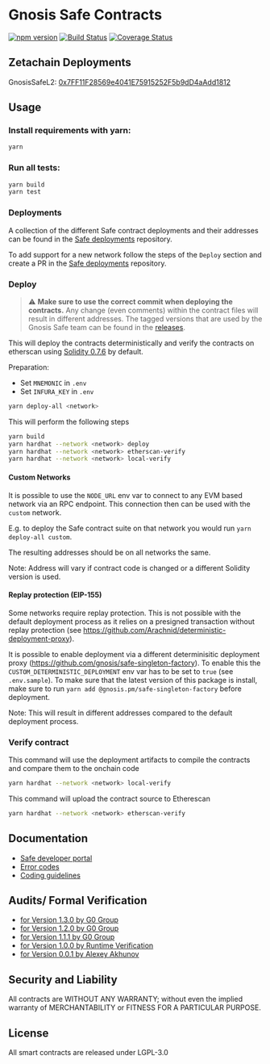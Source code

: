 # Gnosis Safe Contracts

[![npm version](https://badge.fury.io/js/%40gnosis.pm%2Fsafe-contracts.svg)](https://badge.fury.io/js/%40gnosis.pm%2Fsafe-contracts)
[![Build Status](https://github.com/gnosis/safe-contracts/workflows/safe-contracts/badge.svg?branch=development)](https://github.com/gnosis/safe-contracts/actions)
[![Coverage Status](https://coveralls.io/repos/github/gnosis/safe-contracts/badge.svg?branch=development)](https://coveralls.io/github/gnosis/safe-contracts)

## Zetachain Deployments

GnosisSafeL2: [0x7FF11F28569e4041E75915252F5b9dD4aAdd1812](https://explorer.zetachain.com/address/0x7FF11F28569e4041E75915252F5b9dD4aAdd1812)

## Usage

### Install requirements with yarn:

```bash
yarn
```

### Run all tests:

```bash
yarn build
yarn test
```

### Deployments

A collection of the different Safe contract deployments and their addresses can be found in the [Safe deployments](https://github.com/gnosis/safe-deployments) repository.

To add support for a new network follow the steps of the `Deploy` section and create a PR in the [Safe deployments](https://github.com/gnosis/safe-deployments) repository.

### Deploy

> :warning: **Make sure to use the correct commit when deploying the contracts.** Any change (even comments) within the contract files will result in different addresses. The tagged versions that are used by the Gnosis Safe team can be found in the [releases](https://github.com/gnosis/safe-contracts/releases).

This will deploy the contracts deterministically and verify the contracts on etherscan using [Solidity 0.7.6](https://github.com/ethereum/solidity/releases/tag/v0.7.6) by default.

Preparation:

- Set `MNEMONIC` in `.env`
- Set `INFURA_KEY` in `.env`

```bash
yarn deploy-all <network>
```

This will perform the following steps

```bash
yarn build
yarn hardhat --network <network> deploy
yarn hardhat --network <network> etherscan-verify
yarn hardhat --network <network> local-verify
```

#### Custom Networks

It is possible to use the `NODE_URL` env var to connect to any EVM based network via an RPC endpoint. This connection then can be used with the `custom` network.

E.g. to deploy the Safe contract suite on that network you would run `yarn deploy-all custom`.

The resulting addresses should be on all networks the same.

Note: Address will vary if contract code is changed or a different Solidity version is used.

#### Replay protection (EIP-155)

Some networks require replay protection. This is not possible with the default deployment process as it relies on a presigned transaction without replay protection (see https://github.com/Arachnid/deterministic-deployment-proxy).

It is possible to enable deployment via a different determinisitic deployment proxy (https://github.com/gnosis/safe-singleton-factory). To enable this the `CUSTOM_DETERMINISTIC_DEPLOYMENT` env var has to be set to `true` (see `.env.sample`). To make sure that the latest version of this package is install, make sure to run `yarn add @gnosis.pm/safe-singleton-factory` before deployment.

Note: This will result in different addresses compared to the default deployment process.

### Verify contract

This command will use the deployment artifacts to compile the contracts and compare them to the onchain code

```bash
yarn hardhat --network <network> local-verify
```

This command will upload the contract source to Etherescan

```bash
yarn hardhat --network <network> etherscan-verify
```

## Documentation

- [Safe developer portal](http://docs.gnosis.io/safe)
- [Error codes](docs/error_codes.md)
- [Coding guidelines](docs/guidelines.md)

## Audits/ Formal Verification

- [for Version 1.3.0 by G0 Group](docs/audit_1_3_0.md)
- [for Version 1.2.0 by G0 Group](docs/audit_1_2_0.md)
- [for Version 1.1.1 by G0 Group](docs/audit_1_1_1.md)
- [for Version 1.0.0 by Runtime Verification](docs/rv_1_0_0.md)
- [for Version 0.0.1 by Alexey Akhunov](docs/alexey_audit.md)

## Security and Liability

All contracts are WITHOUT ANY WARRANTY; without even the implied warranty of MERCHANTABILITY or FITNESS FOR A PARTICULAR PURPOSE.

## License

All smart contracts are released under LGPL-3.0

